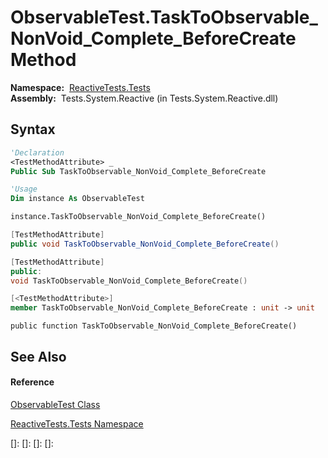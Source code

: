 # ObservableTest.TaskToObservable\_NonVoid\_Complete\_BeforeCreate Method

**Namespace:**  [ReactiveTests.Tests](ReactiveTests.Tests\ReactiveTests.Tests.md)  
**Assembly:**  Tests.System.Reactive (in Tests.System.Reactive.dll)

## Syntax

```vb
'Declaration
<TestMethodAttribute> _
Public Sub TaskToObservable_NonVoid_Complete_BeforeCreate
```

```vb
'Usage
Dim instance As ObservableTest

instance.TaskToObservable_NonVoid_Complete_BeforeCreate()
```

```csharp
[TestMethodAttribute]
public void TaskToObservable_NonVoid_Complete_BeforeCreate()
```

```c++
[TestMethodAttribute]
public:
void TaskToObservable_NonVoid_Complete_BeforeCreate()
```

```fsharp
[<TestMethodAttribute>]
member TaskToObservable_NonVoid_Complete_BeforeCreate : unit -> unit 
```

```jscript
public function TaskToObservable_NonVoid_Complete_BeforeCreate()
```

## See Also

#### Reference

[ObservableTest Class](ObservableTest\ObservableTest.md)

[ReactiveTests.Tests Namespace](ReactiveTests.Tests\ReactiveTests.Tests.md)

[]: 
[]: 
[]: 
[]: 